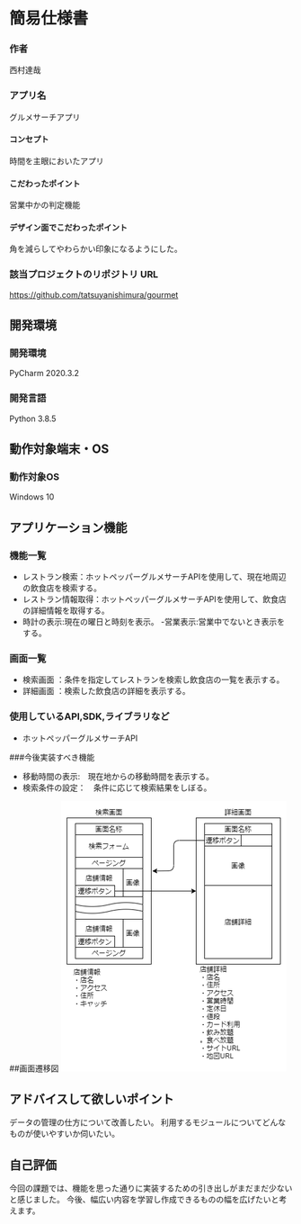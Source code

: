 # 簡易仕様書

### 作者
西村達哉
### アプリ名
グルメサーチアプリ

#### コンセプト
時間を主眼においたアプリ

#### こだわったポイント
営業中かの判定機能
#### デザイン面でこだわったポイント
角を減らしてやわらかい印象になるようにした。

### 該当プロジェクトのリポジトリ URL
https://github.com/tatsuyanishimura/gourmet

## 開発環境
### 開発環境
PyCharm 2020.3.2

### 開発言語
Python 3.8.5

## 動作対象端末・OS
### 動作対象OS
Windows 10

## アプリケーション機能

### 機能一覧
- レストラン検索：ホットペッパーグルメサーチAPIを使用して、現在地周辺の飲食店を検索する。
- レストラン情報取得：ホットペッパーグルメサーチAPIを使用して、飲食店の詳細情報を取得する。
- 時計の表示:現在の曜日と時刻を表示。
-営業表示:営業中でないとき表示をする。

### 画面一覧
- 検索画面 ：条件を指定してレストランを検索し飲食店の一覧を表示する。
- 詳細画面 ：検索した飲食店の詳細を表示する。

### 使用しているAPI,SDK,ライブラリなど
- ホットペッパーグルメサーチAPI

###今後実装すべき機能
- 移動時間の表示:　現在地からの移動時間を表示する。
- 検索条件の設定：　条件に応じて検索結果をしぼる。

##画面遷移図
![画面遷移図](img/screen_transration.png)




## アドバイスして欲しいポイント
データの管理の仕方について改善したい。
利用するモジュールについてどんなものが使いやすいか伺いたい。

## 自己評価
今回の課題では、機能を思った通りに実装するための引き出しがまだまだ少ないと感じました。
今後、幅広い内容を学習し作成できるものの幅を広げたいと考えます。



